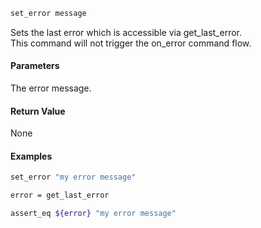 ```sh
set_error message
```

Sets the last error which is accessible via get_last_error.<br>
This command will not trigger the on_error command flow.

#### Parameters

The error message.

#### Return Value

None

#### Examples

```sh
set_error "my error message"

error = get_last_error

assert_eq ${error} "my error message"
```
